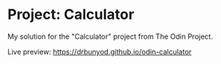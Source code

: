 # Project: Calculator

My solution for the "Calculator" project from The Odin Project.

Live preview: https://drbunyod.github.io/odin-calculator
